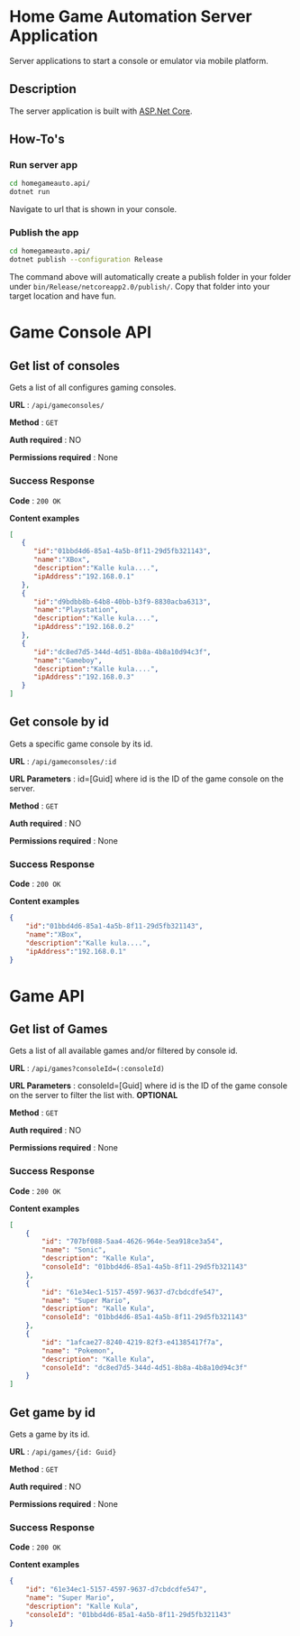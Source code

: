 # Home Game Automation Server Application

Server applications to start a console or emulator via mobile platform.

## Description

The server application is built with [ASP.Net Core](https://docs.microsoft.com/en-us/aspnet/core/).

## How-To's

### Run server app

```bash
cd homegameauto.api/
dotnet run
```

Navigate to url that is shown in your console.

### Publish the app

```bash
cd homegameauto.api/
dotnet publish --configuration Release
```

The command above will automatically create a publish folder in your folder under `bin/Release/netcoreapp2.0/publish/`.
Copy that folder into your target location and have fun.

# Game Console API

## Get list of consoles

Gets a list of all configures gaming consoles.

**URL** : `/api/gameconsoles/`

**Method** : `GET`

**Auth required** : NO

**Permissions required** : None

### Success Response

**Code** : `200 OK`

**Content examples**

```json
[
   {
      "id":"01bbd4d6-85a1-4a5b-8f11-29d5fb321143",
      "name":"XBox",
      "description":"Kalle kula....",
      "ipAddress":"192.168.0.1"
   },
   {
      "id":"d9bdbb8b-64b8-40bb-b3f9-8830acba6313",
      "name":"Playstation",
      "description":"Kalle kula....",
      "ipAddress":"192.168.0.2"
   },
   {
      "id":"dc8ed7d5-344d-4d51-8b8a-4b8a10d94c3f",
      "name":"Gameboy",
      "description":"Kalle kula....",
      "ipAddress":"192.168.0.3"
   }
]
```

## Get console by id

Gets a specific game console by its id.

**URL** : `/api/gameconsoles/:id`

**URL Parameters** : id=[Guid] where id is the ID of the game console on the server.

**Method** : `GET`

**Auth required** : NO

**Permissions required** : None

### Success Response

**Code** : `200 OK`

**Content examples**

```json
{
    "id":"01bbd4d6-85a1-4a5b-8f11-29d5fb321143",
    "name":"XBox",
    "description":"Kalle kula....",
    "ipAddress":"192.168.0.1"
}
```

# Game API

## Get list of Games

Gets a list of all available games and/or filtered by console id.

**URL** : `/api/games?consoleId=(:consoleId)`

**URL Parameters** : consoleId=[Guid] where id is the ID of the game console on the server to filter the list with. **OPTIONAL**

**Method** : `GET`

**Auth required** : NO

**Permissions required** : None

### Success Response

**Code** : `200 OK`

**Content examples**

```json
[
    {
        "id": "707bf088-5aa4-4626-964e-5ea918ce3a54",
        "name": "Sonic",
        "description": "Kalle Kula",
        "consoleId": "01bbd4d6-85a1-4a5b-8f11-29d5fb321143"
    },
    {
        "id": "61e34ec1-5157-4597-9637-d7cbdcdfe547",
        "name": "Super Mario",
        "description": "Kalle Kula",
        "consoleId": "01bbd4d6-85a1-4a5b-8f11-29d5fb321143"
    },
    {
        "id": "1afcae27-8240-4219-82f3-e41385417f7a",
        "name": "Pokemon",
        "description": "Kalle Kula",
        "consoleId": "dc8ed7d5-344d-4d51-8b8a-4b8a10d94c3f"
    }
]
```

## Get game by id

Gets a game by its id.

**URL** : `/api/games/{id: Guid}`

**Method** : `GET`

**Auth required** : NO

**Permissions required** : None

### Success Response

**Code** : `200 OK`

**Content examples**

```json
{
    "id": "61e34ec1-5157-4597-9637-d7cbdcdfe547",
    "name": "Super Mario",
    "description": "Kalle Kula",
    "consoleId": "01bbd4d6-85a1-4a5b-8f11-29d5fb321143"
}
```